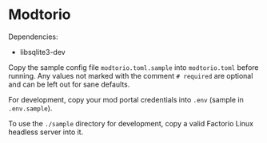 # Modtorio

Dependencies:
* libsqlite3-dev

Copy the sample config file `modtorio.toml.sample` into `modtorio.toml` before running. Any values not marked with the comment `# required` are optional and can be left out for sane defaults.

For development, copy your mod portal credentials into `.env` (sample in `.env.sample`).

To use the `./sample` directory for development, copy a valid Factorio Linux headless server into it.
